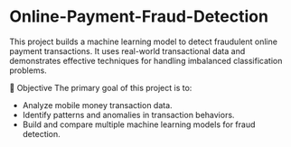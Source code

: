 # Online-Payment-Fraud-Detection
This project builds a machine learning model to detect fraudulent online payment transactions. It uses real-world transactional data and demonstrates effective techniques for handling imbalanced classification problems.

🎯 Objective
The primary goal of this project is to:
- Analyze mobile money transaction data.
- Identify patterns and anomalies in transaction behaviors.
- Build and compare multiple machine learning models for fraud detection.
